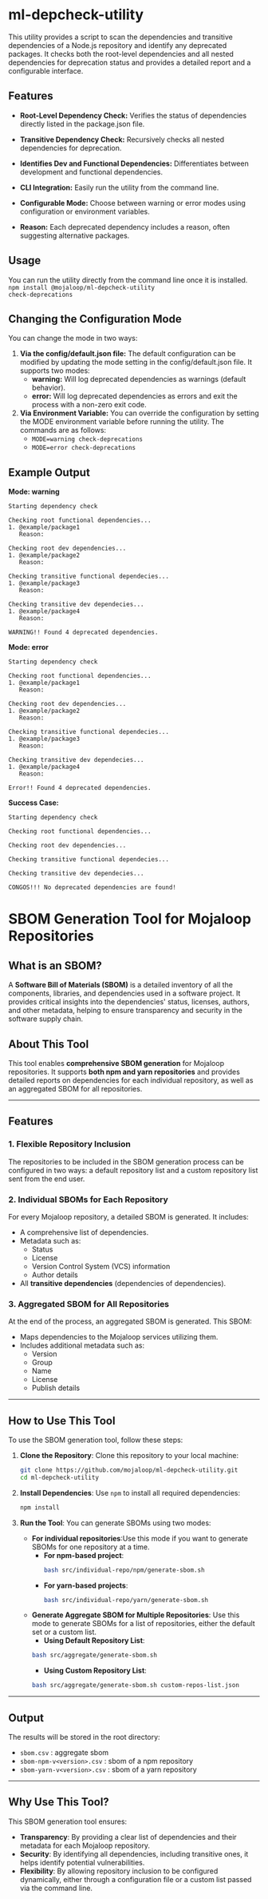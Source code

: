 # ml-depcheck-utility

This utility provides a script to scan the dependencies and transitive dependencies of a Node.js repository and identify any deprecated packages. It checks both the root-level dependencies and all nested dependencies for deprecation status and provides a detailed report and a configurable interface.

## Features

- **Root-Level Dependency Check:** Verifies the status of dependencies directly listed in the package.json file.

- **Transitive Dependency Check:** Recursively checks all nested dependencies for deprecation.

- **Identifies Dev and Functional Dependencies:** Differentiates between development and functional dependencies.

- **CLI Integration:** Easily run the utility from the command line.

- **Configurable Mode:** Choose between warning or error modes using configuration or environment variables.

- **Reason:** Each deprecated dependency includes a reason, often suggesting alternative packages.

## Usage

You can run the utility directly from the command line once it is installed.<br>
`npm install @mojaloop/ml-depcheck-utility`<br>
`check-deprecations`<br>

## Changing the Configuration Mode

You can change the mode in two ways:

1. **Via the config/default.json file:**
   The default configuration can be modified by updating the mode setting in the config/default.json file. It supports two modes:
   - **warning:** Will log deprecated dependencies as warnings (default behavior).
   - **error:** Will log deprecated dependencies as errors and exit the process with a non-zero exit code.
2. **Via Environment Variable:**
   You can override the configuration by setting the MODE environment variable before running the utility. The commands are as follows:
   - `MODE=warning check-deprecations`
   - `MODE=error check-deprecations`

## Example Output

**Mode: warning**

```
Starting dependency check

Checking root functional dependencies...
1. @example/package1
   Reason:

Checking root dev dependencies...
1. @example/package2
   Reason:

Checking transitive functional dependecies...
1. @example/package3
   Reason:

Checking transitive dev dependecies...
1. @example/package4
   Reason:

WARNING!! Found 4 deprecated dependencies.
```

**Mode: error**

```
Starting dependency check

Checking root functional dependencies...
1. @example/package1
   Reason:

Checking root dev dependencies...
1. @example/package2
   Reason:

Checking transitive functional dependecies...
1. @example/package3
   Reason:

Checking transitive dev dependecies...
1. @example/package4
   Reason:

Error!! Found 4 deprecated dependencies.
```

**Success Case:**

```
Starting dependency check

Checking root functional dependencies...

Checking root dev dependencies...

Checking transitive functional dependecies...

Checking transitive dev dependecies...

CONGOS!!! No deprecated dependencies are found!
```

# SBOM Generation Tool for Mojaloop Repositories

## What is an SBOM?

A **Software Bill of Materials (SBOM)** is a detailed inventory of all the components, libraries, and dependencies used in a software project. It provides critical insights into the dependencies' status, licenses, authors, and other metadata, helping to ensure transparency and security in the software supply chain.

## About This Tool

This tool enables **comprehensive SBOM generation** for Mojaloop repositories. It supports **both npm and yarn repositories** and provides detailed reports on dependencies for each individual repository, as well as an aggregated SBOM for all repositories.

---

## Features

### 1. **Flexible Repository Inclusion**

The repositories to be included in the SBOM generation process can be configured in two ways: a default repository list and a custom repository list sent from the end user.

### 2. **Individual SBOMs for Each Repository**

For every Mojaloop repository, a detailed SBOM is generated. It includes:

- A comprehensive list of dependencies.
- Metadata such as:
  - Status
  - License
  - Version Control System (VCS) information
  - Author details
- All **transitive dependencies** (dependencies of dependencies).

### 3. **Aggregated SBOM for All Repositories**

At the end of the process, an aggregated SBOM is generated. This SBOM:

- Maps dependencies to the Mojaloop services utilizing them.
- Includes additional metadata such as:
  - Version
  - Group
  - Name
  - License
  - Publish details

---

## How to Use This Tool

To use the SBOM generation tool, follow these steps:

1. **Clone the Repository**:
   Clone this repository to your local machine:

   ```bash
   git clone https://github.com/mojaloop/ml-depcheck-utility.git
   cd ml-depcheck-utility
   ```

2. **Install Dependencies**:
   Use `npm` to install all required dependencies:

   ```bash
   npm install
   ```

3. **Run the Tool**:
   You can generate SBOMs using two modes:
   - **For individual repositories**:Use this mode if you want to generate SBOMs for one repository at a time.
     - **For npm-based project**:
       ```bash
       bash src/individual-repo/npm/generate-sbom.sh
       ```
     - **For yarn-based projects**:
       ```bash
       bash src/individual-repo/yarn/generate-sbom.sh
       ```
   - **Generate Aggregate SBOM for Multiple Repositories**: Use this mode to generate SBOMs for a list of repositories, either the default set or a custom list.
     - **Using Default Repository List**:
     ```bash
     bash src/aggregate/generate-sbom.sh
     ```
     - **Using Custom Repository List**:
     ```bash
     bash src/aggregate/generate-sbom.sh custom-repos-list.json
     ```

---

## Output

The results will be stored in the root directory:

- `sbom.csv` : aggregate sbom
- `sbom-npm-v<version>.csv` : sbom of a npm repository
- `sbom-yarn-v<version>.csv` : sbom of a yarn repository

---

## Why Use This Tool?

This SBOM generation tool ensures:

- **Transparency**: By providing a clear list of dependencies and their metadata for each Mojaloop repository.
- **Security**: By identifying all dependencies, including transitive ones, it helps identify potential vulnerabilities.
- **Flexibility**: By allowing repository inclusion to be configured dynamically, either through a configuration file or a custom list passed via the command line.
